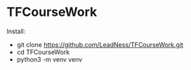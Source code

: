 # TFCourseWork

Install:
- git clone https://github.com/LeadNess/TFCourseWork.git
- cd TFCourseWork
- python3 -m venv venv
